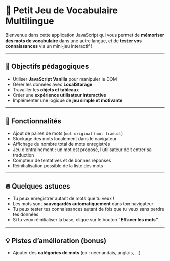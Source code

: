 # 🧠 Petit Jeu de Vocabulaire Multilingue

Bienvenue dans cette application JavaScript qui vous permet de **mémoriser des mots de vocabulaire** dans une autre langue, et de **tester vos connaissances** via un mini-jeu interactif !

---

## 🎯 Objectifs pédagogiques

- Utiliser **JavaScript Vanilla** pour manipuler le DOM
- Gérer les données avec **LocalStorage**
- Travailler les **objets et tableaux**
- Créer une **expérience utilisateur interactive**
- Implémenter une logique de **jeu simple et motivante**

---

## 🔧 Fonctionnalités

- Ajout de paires de mots (`mot original` / `mot traduit`)
- Stockage des mots localement dans le navigateur
- Affichage du nombre total de mots enregistrés
- Jeu d'entraînement : un mot est proposé, l’utilisateur doit entrer sa traduction
- Compteur de tentatives et de bonnes réponses
- Réinitialisation possible de la liste des mots

---

## 🔥 Quelques astuces

- Tu peux enregistrer autant de mots que tu veux !
- Les mots sont **sauvegardés automatiquement** dans ton navigateur
- Tu peux tester tes connaissances autant de fois que tu veux sans perdre tes données
- Si tu veux réinitialiser la base, clique sur le bouton **"Effacer les mots"**

---

## 💡 Pistes d’amélioration (bonus)

-  Ajouter des **catégories de mots** (ex : néerlandais, anglais, ...)